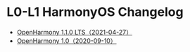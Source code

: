 # L0-L1 HarmonyOS Changelog

-   [OpenHarmony 1.1.0 LTS（2021-04-27）](openharmony-1-1-0-lts.md)
-   [OpenHarmony 1.0（2020-09-10）](openharmony-1-0.md)

